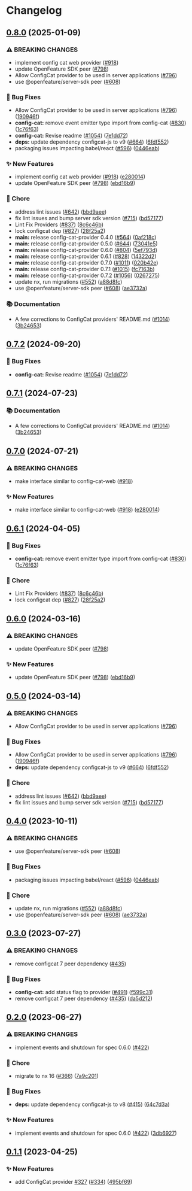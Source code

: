# Changelog

## [0.8.0](https://github.com/jarebudev/js-sdk-contrib/compare/config-cat-provider-v0.7.2...config-cat-provider-v0.8.0) (2025-01-09)


### ⚠ BREAKING CHANGES

* implement config cat web provider ([#918](https://github.com/jarebudev/js-sdk-contrib/issues/918))
* update OpenFeature SDK peer ([#798](https://github.com/jarebudev/js-sdk-contrib/issues/798))
* Allow ConfigCat provider to be used in server applications ([#796](https://github.com/jarebudev/js-sdk-contrib/issues/796))
* use @openfeature/server-sdk peer ([#608](https://github.com/jarebudev/js-sdk-contrib/issues/608))

### 🐛 Bug Fixes

* Allow ConfigCat provider to be used in server applications ([#796](https://github.com/jarebudev/js-sdk-contrib/issues/796)) ([190946f](https://github.com/jarebudev/js-sdk-contrib/commit/190946ff83ede64f513d43a1791cc4dc274b0d37))
* **config-cat:** remove event emitter type import from config-cat ([#830](https://github.com/jarebudev/js-sdk-contrib/issues/830)) ([1c76f63](https://github.com/jarebudev/js-sdk-contrib/commit/1c76f63db0c8992325ac645d308e90337529e049))
* **config-cat:** Revise readme ([#1054](https://github.com/jarebudev/js-sdk-contrib/issues/1054)) ([7e1dd72](https://github.com/jarebudev/js-sdk-contrib/commit/7e1dd72a1450a9982b340afda62d34379d1b3f16))
* **deps:** update dependency configcat-js to v9 ([#664](https://github.com/jarebudev/js-sdk-contrib/issues/664)) ([6fdf552](https://github.com/jarebudev/js-sdk-contrib/commit/6fdf55256cc3238fdeb9bd2bf0cde0bf494a78f9))
* packaging issues impacting babel/react ([#596](https://github.com/jarebudev/js-sdk-contrib/issues/596)) ([0446eab](https://github.com/jarebudev/js-sdk-contrib/commit/0446eab5cf9b45ce7de251b4f5feb8df1d499b9d))


### ✨ New Features

* implement config cat web provider ([#918](https://github.com/jarebudev/js-sdk-contrib/issues/918)) ([e280014](https://github.com/jarebudev/js-sdk-contrib/commit/e280014f8998dd2e5f2b7700f0d24842eeafab5f))
* update OpenFeature SDK peer ([#798](https://github.com/jarebudev/js-sdk-contrib/issues/798)) ([ebd16b9](https://github.com/jarebudev/js-sdk-contrib/commit/ebd16b9630bcc6b253a7061a144e8d476cd8b586))


### 🧹 Chore

* address lint issues ([#642](https://github.com/jarebudev/js-sdk-contrib/issues/642)) ([bbd9aee](https://github.com/jarebudev/js-sdk-contrib/commit/bbd9aee896dc4a0817f379b799a1b8d331ee76c6))
* fix lint issues and bump server sdk version ([#715](https://github.com/jarebudev/js-sdk-contrib/issues/715)) ([bd57177](https://github.com/jarebudev/js-sdk-contrib/commit/bd571770f3a1a01bd62663dc3473273449f96c5c))
* Lint Fix Providers ([#837](https://github.com/jarebudev/js-sdk-contrib/issues/837)) ([8c6c46b](https://github.com/jarebudev/js-sdk-contrib/commit/8c6c46b5f8f72c5a292af7e5ff8ad8d710982554))
* lock configcat dep ([#827](https://github.com/jarebudev/js-sdk-contrib/issues/827)) ([28f25a2](https://github.com/jarebudev/js-sdk-contrib/commit/28f25a25cfc6ba3262472c7bad061ae3b256aba3))
* **main:** release config-cat-provider 0.4.0 ([#564](https://github.com/jarebudev/js-sdk-contrib/issues/564)) ([0af218c](https://github.com/jarebudev/js-sdk-contrib/commit/0af218c3c65ca998bf4b7da2266a6f8100add0e6))
* **main:** release config-cat-provider 0.5.0 ([#644](https://github.com/jarebudev/js-sdk-contrib/issues/644)) ([73041e5](https://github.com/jarebudev/js-sdk-contrib/commit/73041e50eaaaea5bc836e43dcd7284833078e052))
* **main:** release config-cat-provider 0.6.0 ([#804](https://github.com/jarebudev/js-sdk-contrib/issues/804)) ([5ef793d](https://github.com/jarebudev/js-sdk-contrib/commit/5ef793d9ed2e9fead3d40159e3f385af5211f587))
* **main:** release config-cat-provider 0.6.1 ([#828](https://github.com/jarebudev/js-sdk-contrib/issues/828)) ([14322d2](https://github.com/jarebudev/js-sdk-contrib/commit/14322d2e009077dfb47b6e35001f3635e591c9c0))
* **main:** release config-cat-provider 0.7.0 ([#1011](https://github.com/jarebudev/js-sdk-contrib/issues/1011)) ([020b42e](https://github.com/jarebudev/js-sdk-contrib/commit/020b42e466fc3c60f5487af4f2b1509913285a2b))
* **main:** release config-cat-provider 0.7.1 ([#1015](https://github.com/jarebudev/js-sdk-contrib/issues/1015)) ([fc7163b](https://github.com/jarebudev/js-sdk-contrib/commit/fc7163b98aa276bba8409e53d3638cfddc0dc21a))
* **main:** release config-cat-provider 0.7.2 ([#1056](https://github.com/jarebudev/js-sdk-contrib/issues/1056)) ([0267275](https://github.com/jarebudev/js-sdk-contrib/commit/0267275f56767117b84fc1dc2a0efc2877753c24))
* update nx, run migrations ([#552](https://github.com/jarebudev/js-sdk-contrib/issues/552)) ([a88d8fc](https://github.com/jarebudev/js-sdk-contrib/commit/a88d8fc097789fd7f56011e6ebb66070f52c6e56))
* use @openfeature/server-sdk peer ([#608](https://github.com/jarebudev/js-sdk-contrib/issues/608)) ([ae3732a](https://github.com/jarebudev/js-sdk-contrib/commit/ae3732a9068f684517db28ea1ae27b29a35e6b16))


### 📚 Documentation

* A few corrections to ConfigCat providers' README.md ([#1014](https://github.com/jarebudev/js-sdk-contrib/issues/1014)) ([3b24653](https://github.com/jarebudev/js-sdk-contrib/commit/3b24653854643c827bddccb12aeb59e61204202d))

## [0.7.2](https://github.com/open-feature/js-sdk-contrib/compare/config-cat-provider-v0.7.1...config-cat-provider-v0.7.2) (2024-09-20)


### 🐛 Bug Fixes

* **config-cat:** Revise readme ([#1054](https://github.com/open-feature/js-sdk-contrib/issues/1054)) ([7e1dd72](https://github.com/open-feature/js-sdk-contrib/commit/7e1dd72a1450a9982b340afda62d34379d1b3f16))

## [0.7.1](https://github.com/open-feature/js-sdk-contrib/compare/config-cat-provider-v0.7.0...config-cat-provider-v0.7.1) (2024-07-23)


### 📚 Documentation

* A few corrections to ConfigCat providers' README.md ([#1014](https://github.com/open-feature/js-sdk-contrib/issues/1014)) ([3b24653](https://github.com/open-feature/js-sdk-contrib/commit/3b24653854643c827bddccb12aeb59e61204202d))

## [0.7.0](https://github.com/open-feature/js-sdk-contrib/compare/config-cat-provider-v0.6.1...config-cat-provider-v0.7.0) (2024-07-21)


### ⚠ BREAKING CHANGES

* make interface similar to config-cat-web ([#918](https://github.com/open-feature/js-sdk-contrib/issues/918))

### ✨ New Features

* make interface similar to config-cat-web ([#918](https://github.com/open-feature/js-sdk-contrib/issues/918)) ([e280014](https://github.com/open-feature/js-sdk-contrib/commit/e280014f8998dd2e5f2b7700f0d24842eeafab5f))

## [0.6.1](https://github.com/open-feature/js-sdk-contrib/compare/config-cat-provider-v0.6.0...config-cat-provider-v0.6.1) (2024-04-05)


### 🐛 Bug Fixes

* **config-cat:** remove event emitter type import from config-cat ([#830](https://github.com/open-feature/js-sdk-contrib/issues/830)) ([1c76f63](https://github.com/open-feature/js-sdk-contrib/commit/1c76f63db0c8992325ac645d308e90337529e049))


### 🧹 Chore

* Lint Fix Providers ([#837](https://github.com/open-feature/js-sdk-contrib/issues/837)) ([8c6c46b](https://github.com/open-feature/js-sdk-contrib/commit/8c6c46b5f8f72c5a292af7e5ff8ad8d710982554))
* lock configcat dep ([#827](https://github.com/open-feature/js-sdk-contrib/issues/827)) ([28f25a2](https://github.com/open-feature/js-sdk-contrib/commit/28f25a25cfc6ba3262472c7bad061ae3b256aba3))

## [0.6.0](https://github.com/open-feature/js-sdk-contrib/compare/config-cat-provider-v0.5.0...config-cat-provider-v0.6.0) (2024-03-16)


### ⚠ BREAKING CHANGES

* update OpenFeature SDK peer ([#798](https://github.com/open-feature/js-sdk-contrib/issues/798))

### ✨ New Features

* update OpenFeature SDK peer ([#798](https://github.com/open-feature/js-sdk-contrib/issues/798)) ([ebd16b9](https://github.com/open-feature/js-sdk-contrib/commit/ebd16b9630bcc6b253a7061a144e8d476cd8b586))

## [0.5.0](https://github.com/open-feature/js-sdk-contrib/compare/config-cat-provider-v0.4.0...config-cat-provider-v0.5.0) (2024-03-14)


### ⚠ BREAKING CHANGES

* Allow ConfigCat provider to be used in server applications ([#796](https://github.com/open-feature/js-sdk-contrib/issues/796))

### 🐛 Bug Fixes

* Allow ConfigCat provider to be used in server applications ([#796](https://github.com/open-feature/js-sdk-contrib/issues/796)) ([190946f](https://github.com/open-feature/js-sdk-contrib/commit/190946ff83ede64f513d43a1791cc4dc274b0d37))
* **deps:** update dependency configcat-js to v9 ([#664](https://github.com/open-feature/js-sdk-contrib/issues/664)) ([6fdf552](https://github.com/open-feature/js-sdk-contrib/commit/6fdf55256cc3238fdeb9bd2bf0cde0bf494a78f9))


### 🧹 Chore

* address lint issues ([#642](https://github.com/open-feature/js-sdk-contrib/issues/642)) ([bbd9aee](https://github.com/open-feature/js-sdk-contrib/commit/bbd9aee896dc4a0817f379b799a1b8d331ee76c6))
* fix lint issues and bump server sdk version ([#715](https://github.com/open-feature/js-sdk-contrib/issues/715)) ([bd57177](https://github.com/open-feature/js-sdk-contrib/commit/bd571770f3a1a01bd62663dc3473273449f96c5c))

## [0.4.0](https://github.com/open-feature/js-sdk-contrib/compare/config-cat-provider-v0.3.0...config-cat-provider-v0.4.0) (2023-10-11)


### ⚠ BREAKING CHANGES

* use @openfeature/server-sdk peer ([#608](https://github.com/open-feature/js-sdk-contrib/issues/608))

### 🐛 Bug Fixes

* packaging issues impacting babel/react ([#596](https://github.com/open-feature/js-sdk-contrib/issues/596)) ([0446eab](https://github.com/open-feature/js-sdk-contrib/commit/0446eab5cf9b45ce7de251b4f5feb8df1d499b9d))


### 🧹 Chore

* update nx, run migrations ([#552](https://github.com/open-feature/js-sdk-contrib/issues/552)) ([a88d8fc](https://github.com/open-feature/js-sdk-contrib/commit/a88d8fc097789fd7f56011e6ebb66070f52c6e56))
* use @openfeature/server-sdk peer ([#608](https://github.com/open-feature/js-sdk-contrib/issues/608)) ([ae3732a](https://github.com/open-feature/js-sdk-contrib/commit/ae3732a9068f684517db28ea1ae27b29a35e6b16))

## [0.3.0](https://github.com/open-feature/js-sdk-contrib/compare/config-cat-provider-v0.2.0...config-cat-provider-v0.3.0) (2023-07-27)


### ⚠ BREAKING CHANGES

* remove configcat 7 peer dependency ([#435](https://github.com/open-feature/js-sdk-contrib/issues/435))

### 🐛 Bug Fixes

* **config-cat:** add status flag to provider ([#491](https://github.com/open-feature/js-sdk-contrib/issues/491)) ([f599c31](https://github.com/open-feature/js-sdk-contrib/commit/f599c3145881b81107c9a65b2c4cfe2a8b4111f1))
* remove configcat 7 peer dependency ([#435](https://github.com/open-feature/js-sdk-contrib/issues/435)) ([da5d212](https://github.com/open-feature/js-sdk-contrib/commit/da5d21208e8929f7cdfc805e256cb892968bcd95))

## [0.2.0](https://github.com/open-feature/js-sdk-contrib/compare/config-cat-provider-v0.1.1...config-cat-provider-v0.2.0) (2023-06-27)


### ⚠ BREAKING CHANGES

* implement events and shutdown for spec 0.6.0 ([#422](https://github.com/open-feature/js-sdk-contrib/issues/422))

### 🧹 Chore

* migrate to nx 16 ([#366](https://github.com/open-feature/js-sdk-contrib/issues/366)) ([7a9c201](https://github.com/open-feature/js-sdk-contrib/commit/7a9c201d16fd7f070a1bcd2e359487ba6e7b78d7))


### 🐛 Bug Fixes

* **deps:** update dependency configcat-js to v8 ([#415](https://github.com/open-feature/js-sdk-contrib/issues/415)) ([64c7d3a](https://github.com/open-feature/js-sdk-contrib/commit/64c7d3a6c89cc4bce2e445869a4ee421e93f990b))


### ✨ New Features

* implement events and shutdown for spec 0.6.0 ([#422](https://github.com/open-feature/js-sdk-contrib/issues/422)) ([3db6927](https://github.com/open-feature/js-sdk-contrib/commit/3db6927416f1841ff836452935fc6f89634239e3))

## [0.1.1](https://github.com/open-feature/js-sdk-contrib/compare/config-cat-provider-v0.1.0...config-cat-provider-v0.1.1) (2023-04-25)


### ✨ New Features

* add ConfigCat provider [#327](https://github.com/open-feature/js-sdk-contrib/issues/327) ([#334](https://github.com/open-feature/js-sdk-contrib/issues/334)) ([495bf69](https://github.com/open-feature/js-sdk-contrib/commit/495bf690b7d83d429622cfcc554ece2b6fb9a34e))
